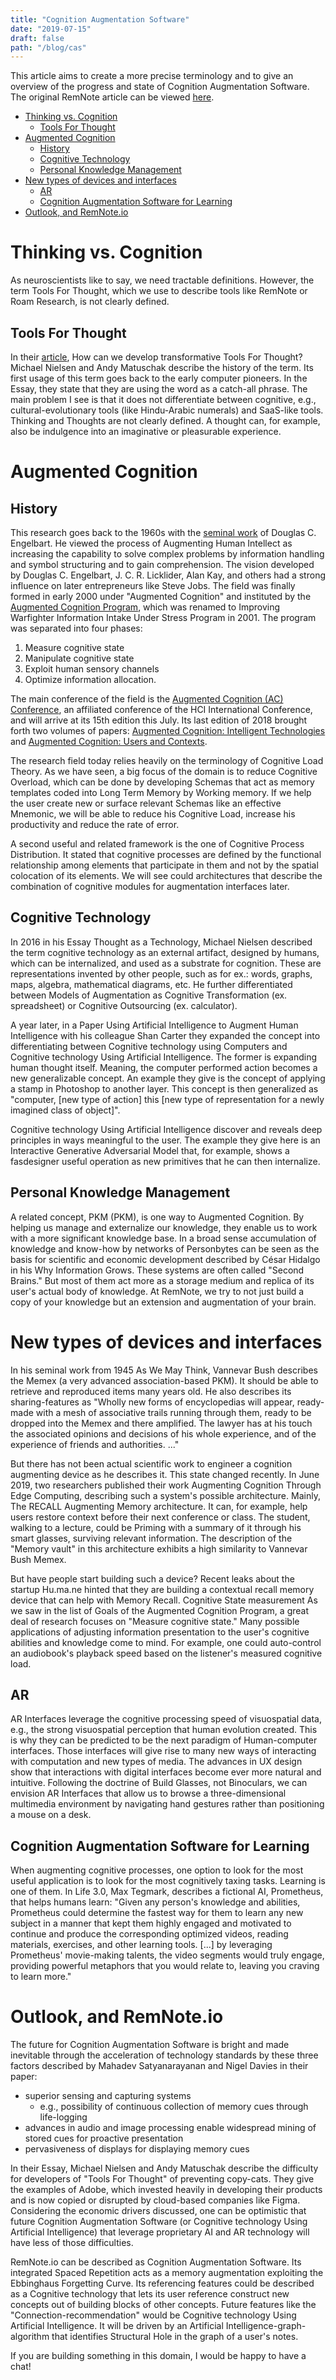 ```yaml
---
title: "Cognition Augmentation Software"
date: "2019-07-15"
draft: false
path: "/blog/cas"
---
```


This article aims to create a more precise terminology and to give an overview of the progress and state of Cognition Augmentation Software. The original RemNote article can be viewed [here](https://www.remnote.io/a/cognition-augmentation-software-v1/601b10bbc39b680034b2d17a).

- [Thinking vs. Cognition](#thinking-vs-cognition)
  - [Tools For Thought](#tools-for-thought)
- [Augmented Cognition](#augmented-cognition)
  - [History](#history)
  - [Cognitive Technology](#cognitive-technology)
  - [Personal Knowledge Management](#personal-knowledge-management)
- [New types of devices and interfaces](#new-types-of-devices-and-interfaces)
  - [AR](#ar)
  - [Cognition Augmentation Software for Learning](#cognition-augmentation-software-for-learning)
- [Outlook, and RemNote.io](#outlook-and-remnoteio)

# Thinking vs. Cognition

As neuroscientists like to say, we need tractable definitions. However, the term Tools For Thought, which we use to describe tools like RemNote or Roam Research, is not clearly defined.

## Tools For Thought

In their [article](https://numinous.productions/ttft/), How can we develop transformative Tools For Thought? Michael Nielsen and Andy Matuschak describe the history of the term. Its first usage of this term goes back to the early computer pioneers. In the Essay, they state that they are using the word as a catch-all phrase. The main problem I see is that it does not differentiate between cognitive, e.g., cultural-evolutionary tools (like Hindu-Arabic numerals) and SaaS-like tools. Thinking and Thoughts are not clearly defined. A thought can, for example, also be indulgence into an imaginative or pleasurable experience.

# Augmented Cognition

## History

This research goes back to the 1960s with the [seminal work](https://www.dougengelbart.org/content/view/138) of Douglas C. Engelbart. He viewed the process of Augmenting Human Intellect as increasing the capability to solve complex problems by information handling and symbol structuring and to gain comprehension. The vision developed by Douglas C. Engelbart, J. C. R. Licklider, Alan Kay, and others had a strong influence on later entrepreneurs like Steve Jobs.
The field was finally formed in early 2000 under "Augmented Cognition" and instituted by the [Augmented Cognition Program](https://en.wikipedia.org/wiki/Augmented_cognition), which was renamed to Improving Warfighter Information Intake Under Stress Program in 2001. The program was separated into four phases:

1. Measure cognitive state
2. Manipulate cognitive state
3. Exploit human sensory channels
4. Optimize information allocation.

The main conference of the field is the [Augmented Cognition (AC) Conference](http://2021.hci.international/ac), an affiliated conference of the HCI International Conference, and will arrive at its 15th edition this July. Its last edition of 2018 brought forth two volumes of papers: [Augmented Cognition: Intelligent Technologies](https://link.springer.com/book/10.1007/978-3-319-91470-1) and [Augmented Cognition: Users and Contexts](https://link.springer.com/book/10.1007/978-3-319-91467-1).

The research field today relies heavily on the terminology of Cognitive Load Theory. As we have seen, a big focus of the domain is to reduce Cognitive Overload, which can be done by developing Schemas that act as memory templates coded into Long Term Memory by Working memory. If we help the user create new or surface relevant Schemas like an effective Mnemonic, we will be able to reduce his Cognitive Load, increase his productivity and reduce the rate of error.

A second useful and related framework is the one of Cognitive Process Distribution. It stated that cognitive processes are defined by the functional relationship among elements that participate in them and not by the spatial colocation of its elements. We will see could architectures that describe the combination of cognitive modules for augmentation interfaces later.

## Cognitive Technology

In 2016 in his Essay Thought as a Technology, Michael Nielsen described the term cognitive technology as an external artifact, designed by humans, which can be internalized, and used as a substrate for cognition. These are representations invented by other people, such as for ex.: words, graphs, maps, algebra, mathematical diagrams, etc. He further differentiated between Models of Augmentation as Cognitive Transformation (ex. spreadsheet) or Cognitive Outsourcing (ex. calculator).

A year later, in a Paper Using Artificial Intelligence to Augment Human Intelligence with his colleague Shan Carter they expanded the concept into differentiating between Cognitive technology using Computers and Cognitive technology Using Artificial Intelligence. The former is expanding human thought itself. Meaning, the computer performed action becomes a new generalizable concept. An example they give is the concept of applying a stamp in Photoshop to another layer. This concept is then generalized as "computer, [new type of action] this [new type of representation for a newly imagined class of object]".

Cognitive technology Using Artificial Intelligence discover and reveals deep principles in ways meaningful to the user. The example they give here is an Interactive Generative Adversarial Model that, for example, shows a fasdesigner useful operation as new primitives that he can then internalize.

## Personal Knowledge Management

A related concept, PKM (PKM), is one way to Augmented Cognition. By helping us manage and externalize our knowledge, they enable us to work with a more significant knowledge base. In a broad sense accumulation of knowledge and know-how by networks of Personbytes can be seen as the basis for scientific and economic development described by César Hidalgo in his Why Information Grows. These systems are often called "Second Brains." But most of them act more as a storage medium and replica of its user's actual body of knowledge. At RemNote, we try to not just build a copy of your knowledge but an extension and augmentation of your brain.

# New types of devices and interfaces

In his seminal work from 1945 As We May Think, Vannevar Bush describes the Memex (a very advanced association-based PKM). It should be able to retrieve and reproduced items many years old. He also describes its sharing-features as "Wholly new forms of encyclopedias will appear, ready-made with a mesh of associative trails running through them, ready to be dropped into the Memex and there amplified. The lawyer has at his touch the associated opinions and decisions of his whole experience, and of the experience of friends and authorities. ..."

But there has not been actual scientific work to engineer a cognition augmenting device as he describes it. This state changed recently. In June 2019, two researchers published their work Augmenting Cognition Through Edge Computing, describing such a system's possible architecture. Mainly, The RECALL Augmenting Memory architecture. It can, for example, help users restore context before their next conference or class. The student, walking to a lecture, could be Priming with a summary of it through his smart glasses, surviving relevant information. The description of the "Memory vault" in this architecture exhibits a high similarity to Vannevar Bush Memex.

But have people start building such a device? Recent leaks about the startup Hu.ma.ne hinted that they are building a contextual recall memory device that can help with Memory Recall.
Cognitive State measurement
As we saw in the list of Goals of the Augmented Cognition Program, a great deal of research focuses on "Measure cognitive state." Many possible applications of adjusting information presentation to the user's cognitive abilities and knowledge come to mind. For example, one could auto-control an audiobook's playback speed based on the listener's measured cognitive load.

## AR

AR Interfaces leverage the cognitive processing speed of visuospatial data, e.g., the strong visuospatial perception that human evolution created. This is why they can be predicted to be the next paradigm of Human-computer interfaces. Those interfaces will give rise to many new ways of interacting with computation and new types of media. The advances in UX design show that interactions with digital interfaces become ever more natural and intuitive. Following the doctrine of Build Glasses, not Binoculars, we can envision AR Interfaces that allow us to browse a three-dimensional multimedia environment by navigating hand gestures rather than positioning a mouse on a desk.

## Cognition Augmentation Software for Learning

When augmenting cognitive processes, one option to look for the most useful application is to look for the most cognitively taxing tasks. Learning is one of them. In Life 3.0, Max Tegmark, describes a fictional AI, Prometheus, that helps humans learn: "Given any person's knowledge and abilities, Prometheus could determine the fastest way for them to learn any new subject in a manner that kept them highly engaged and motivated to continue and produce the corresponding optimized videos, reading materials, exercises, and other learning tools. [...] by leveraging Prometheus' movie-making talents, the video segments would truly engage, providing powerful metaphors that you would relate to, leaving you craving to learn more."

# Outlook, and RemNote.io

The future for Cognition Augmentation Software is bright and made inevitable through the acceleration of technology standards by these three factors described by Mahadev Satyanarayanan and Nigel Davies in their paper:

- superior sensing and capturing systems
  - e.g., possibility of continuous collection of memory cues through life-logging
- advances in audio and image processing enable widespread mining of stored cues for proactive presentation
- pervasiveness of displays for displaying memory cues

In their Essay, Michael Nielsen and Andy Matuschak describe the difficulty for developers of "Tools For Thought" of preventing copy-cats. They give the examples of Adobe, which invested heavily in developing their products and is now copied or disrupted by cloud-based companies like Figma. Considering the economic drivers discussed, one can be optimistic that future Cognition Augmentation Software (or Cognitive technology Using Artificial Intelligence) that leverage proprietary AI and AR technology will have less of those difficulties.

RemNote.io can be described as Cognition Augmentation Software. Its integrated Spaced Repetition acts as a memory augmentation exploiting the Ebbinghaus Forgetting Curve. Its referencing features could be described as a Cognitive technology that lets its user reference construct new concepts out of building blocks of other concepts. Future features like the "Connection-recommendation" would be Cognitive technology Using Artificial Intelligence. It will be driven by an Artificial Intelligence-graph-algorithm that identifies Structural Hole in the graph of a user's notes.

If you are building something in this domain, I would be happy to have a chat!
